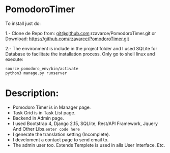 # PomodoroTimer
To install just do:

1.- Clone de Repo from: 
	git@github.com:rzavarce/PomodoroTimer.git
or Download:
	https://github.com/rzavarce/PomodoroTimer.git


2.- The environment is include in the project folder and I used SQLite for Database to facilitate the installation process. Only go to shell linux and execute:

	source pomodoro_env/bin/activate 
	python3 manage.py runserver


# Description:

 - Pomodoro Timer is in Manager page. 
 - Task Grid is in Task List page.
 - Backend in Admin page. 
 - I used Bootstrap 4, Django 2.15, SQLlite, Rest/API Framework, Jquery And Other Libs.`enter code here`
 - I generate the translation setting (Incomplete). 
 - I develoment a contact page to send email to.
 - The admin user too. Extends Templete is used in alls User Interface.
   Etc.
